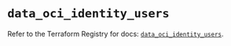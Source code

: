 # `data_oci_identity_users`

Refer to the Terraform Registry for docs: [`data_oci_identity_users`](https://registry.terraform.io/providers/oracle/oci/7.19.0/docs/data-sources/identity_users).
